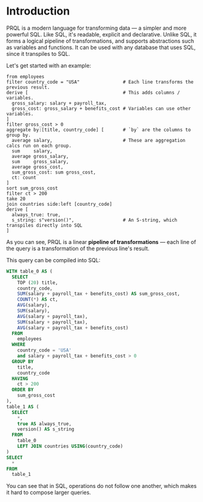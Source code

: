 # Introduction

PRQL is a modern language for transforming data — a simpler and more powerful
SQL. Like SQL, it's readable, explicit and declarative. Unlike SQL, it forms a
logical pipeline of transformations, and supports abstractions such as variables
and functions. It can be used with any database that uses SQL, since it
transpiles to SQL.

Let's get started with an example:

```prql
from employees
filter country_code = "USA"                # Each line transforms the previous result.
derive [                                   # This adds columns / variables.
  gross_salary: salary + payroll_tax,
  gross_cost: gross_salary + benefits_cost # Variables can use other variables.
]
filter gross_cost > 0
aggregate by:[title, country_code] [       # `by` are the columns to group by.
  average salary,                          # These are aggregation calcs run on each group.
  sum     salary,
  average gross_salary,
  sum     gross_salary,
  average gross_cost,
  sum_gross_cost: sum gross_cost,
  ct: count
]
sort sum_gross_cost
filter ct > 200
take 20
join countries side:left [country_code]
derive [
  always_true: true,
  s_string: s"version()",                  # An S-string, which transpiles directly into SQL
]
```

As you can see, PRQL is a linear **pipeline of transformations** — each line of the
query is a transformation of the previous line's result.

This query can be compiled into SQL:

```sql
WITH table_0 AS (
  SELECT
    TOP (20) title,
    country_code,
    SUM(salary + payroll_tax + benefits_cost) AS sum_gross_cost,
    COUNT(*) AS ct,
    AVG(salary),
    SUM(salary),
    AVG(salary + payroll_tax),
    SUM(salary + payroll_tax),
    AVG(salary + payroll_tax + benefits_cost)
  FROM
    employees
  WHERE
    country_code = 'USA'
    and salary + payroll_tax + benefits_cost > 0
  GROUP BY
    title,
    country_code
  HAVING
    ct > 200
  ORDER BY
    sum_gross_cost
),
table_1 AS (
  SELECT
    *,
    true AS always_true,
    version() AS s_string
  FROM
    table_0
    LEFT JOIN countries USING(country_code)
)
SELECT
  *
FROM
  table_1
```

You can see that in SQL, operations do not follow one another, which makes it hard to compose larger queries.
